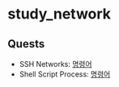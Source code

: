 # study_network

## Quests
- SSH Networks: [명령어](/quests/11_1_ssh_networks.md)
- Shell Script Process: [명령어](/quests/90_1_shell_script_process.md)